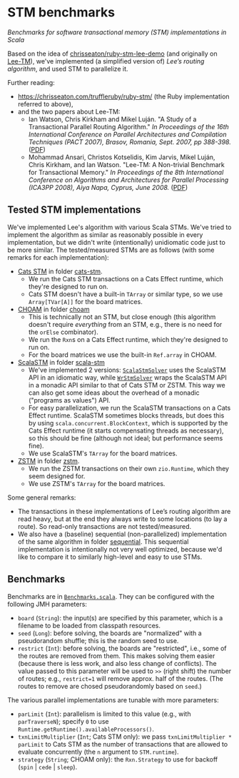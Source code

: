 <!--

   © 2023-2024 Nokia
   Licensed under the Apache License 2.0
   SPDX-License-Identifier: Apache-2.0

-->

# STM benchmarks

*Benchmarks for software transactional memory (STM) implementations in Scala*

Based on the idea of [chrisseaton/ruby-stm-lee-demo](https://github.com/chrisseaton/ruby-stm-lee-demo)
(and originally on [Lee-TM](https://apt.cs.manchester.ac.uk/projects/TM/LeeBenchmark/)),
we've implemented (a simplified version of) *Lee’s routing algorithm*, and used STM to parallelize it.

Further reading:

- https://chrisseaton.com/truffleruby/ruby-stm/ (the Ruby implementation referred to above),
- and the two papers about Lee-TM:
  - Ian Watson, Chris Kirkham and Mikel Luján.
    "A Study of a Transactional Parallel Routing Algorithm."
    _In Proceedings of the 16th International Conference on Parallel Architectures and Compilation Techniques (PACT 2007),
    Brasov, Romania, Sept. 2007, pp 388-398._
    ([PDF](https://apt.cs.manchester.ac.uk/apt/projects/TM/LeeRouting/lee-TM-pact2007.pdf))
  - Mohammad Ansari, Christos Kotselidis, Kim Jarvis, Mikel Luján, Chris Kirkham, and Ian Watson.
    "Lee-TM: A Non-trivial Benchmark for Transactional Memory."
    _In Proceedings of the 8th International Conference on Algorithms and Architectures for Parallel Processing (ICA3PP 2008),
    Aiya Napa, Cyprus, June 2008._
    ([PDF](https://apt.cs.manchester.ac.uk/apt/people/ansarim/papers/pdfs/ica3pp08-ansari.pdf))

## Tested STM implementations

We've implemented Lee's algorithm with various Scala STMs. We've tried to implement the algorithm
as similar as reasonably possible in every implementation, but we didn't write (intentionally)
unidiomatic code just to be more similar. The tested/measured STMs are as follows (with some remarks
for each implementation):

- [Cats STM](https://github.com/TimWSpence/cats-stm) in folder [cats-stm](/cats-stm).
  - We run the Cats STM transactions on a Cats Effect runtime, which they're designed to run on.
  - Cats STM doesn't have a built-in `TArray` or similar type, so we use `Array[TVar[A]]` for the
    board matrices.
- [CHOAM](https://github.com/durban/choam) in folder [choam](/choam)
  - This is technically not an STM, but close enough (this algorithm doesn't require
    _everything_ from an STM, e.g., there is no need for the `orElse` combinator).
  - We run the `Rxn`s on a Cats Effect runtime, which they're designed to run on.
  - For the board matrices we use the built-in `Ref.array` in CHOAM.
- [ScalaSTM](https://github.com/scala-stm/scala-stm) in folder [scala-stm](/scala-stm)
  - We've implemented 2 versions:
    [`ScalaStmSolver`](scala-stm/src/main/scala/com/nokia/stmbenchmark/scalastm/ScalaStmSolver.scala)
    uses the ScalaSTM API in an idiomatic way, while
    [`WrStmSolver`](scala-stm/src/main/scala/com/nokia/stmbenchmark/scalastm/WrStmSolver.scala)
    wraps the ScalaSTM API in a monadic API similar to that of Cats STM or ZSTM. This way
    we can also get some ideas about the overhead of a monadic ("programs as values") API.
  - For easy parallelization, we run the ScalaSTM transactions on a Cats Effect runtime.
    ScalaSTM sometimes blocks threads, but does this by using `scala.concurrent.BlockContext`,
    which is supported by the Cats Effect runtime (it starts compensating threads as necessary),
    so this should be fine (although not ideal; but performance seems fine).
  - We use ScalaSTM's `TArray` for the board matrices.
- [ZSTM](https://github.com/zio/zio/tree/series/2.x/core/shared/src/main/scala/zio/stm) in folder [zstm](/zstm).
  - We run the ZSTM transactions on their own `zio.Runtime`, which they seem designed for.
  - We use ZSTM's `TArray` for the board matrices.

Some general remarks:

- The transactions in these implementations of Lee’s routing algorithm are read heavy,
  but at the end they always write to some locations (to lay a route). So read-only
  transactions are not tested/measured.
- We also have a (baseline) sequential (non-parallelized) implementation of the same algorithm in folder
  [sequential](/sequential). This sequential implementation is intentionally not very well optimized,
  because we'd like to compare it to similarly high-level and easy to use STMs.

## Benchmarks

Benchmarks are in [`Benchmarks.scala`](benchmarks/src/main/scala/com/nokia/stmbenchmark/benchmarks/Benchmarks.scala).
They can be configured with the following JMH parameters:

- `board` (`String`): the input(s) are specified by this parameter, which is a filename to be loaded from classpath resources.
- `seed` (`Long`): before solving, the boards are "normalized" with a pseudorandom shuffle; this is the random seed to use.
- `restrict` (`Int`): before solving, the boards are "restricted", i.e., some of the routes are removed from them. This
  makes solving them easier (because there is less work, and also less change of conflicts). The value passed to
  this parameter will be used to `>>` (right shift) the number of routes; e.g., `restrict=1` will remove approx.
  half of the routes. (The routes to remove are chosed pseudorandomly based on `seed`.)

The various parallel implementations are tunable with more parameters:

- `parLimit` (`Int`): parallelism is limited to this value (e.g., with `parTraverseN`); specify `0` to use
  `Runtime.getRuntime().availableProcessors()`.
- `txnLimitMultiplier` (`Int`; Cats STM only): we pass `txnLimitMultiplier * parLimit` to Cats STM as the number of transactions
  that are allowed to evaluate concurrently (the `n` argument to `STM.runtime`).
- `strategy` (`String`; CHOAM only): the `Rxn.Strategy` to use for backoff (`spin` | `cede` | `sleep`).
